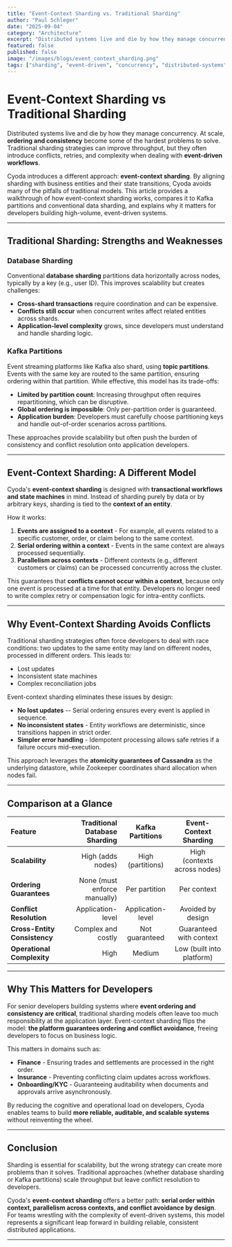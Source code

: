 ```yaml
---
title: "Event-Context Sharding vs. Traditional Sharding"
author: "Paul Schleger"
date: "2025-09-04"
category: "Architecture"
excerpt: "Distributed systems live and die by how they manage concurrency. Discover how Cyoda's event-context sharding approach aligns sharding with business entities to avoid conflicts and complexity in event-driven workflows."
featured: false
published: false
image: "/images/blogs/event_context_sharding.png"
tags: ["sharding", "event-driven", "concurrency", "distributed-systems", "architecture"]
---
```


# Event-Context Sharding vs Traditional Sharding

Distributed systems live and die by how they manage concurrency. At
scale, **ordering and consistency** become some of the hardest problems
to solve. Traditional sharding strategies can improve throughput, but
they often introduce conflicts, retries, and complexity when dealing
with **event-driven workflows**.

Cyoda introduces a different approach: **event-context sharding**. By
aligning sharding with business entities and their state transitions,
Cyoda avoids many of the pitfalls of traditional models. This article
provides a walkthrough of how event-context sharding works, compares it
to Kafka partitions and conventional data sharding, and explains why it
matters for developers building high-volume, event-driven systems.

------------------------------------------------------------------------

## Traditional Sharding: Strengths and Weaknesses

### Database Sharding

Conventional **database sharding** partitions data horizontally across
nodes, typically by a key (e.g., user ID). This improves scalability but
creates challenges:

-   **Cross-shard transactions** require coordination and can be
    expensive.
-   **Conflicts still occur** when concurrent writes affect related
    entities across shards.
-   **Application-level complexity** grows, since developers must
    understand and handle sharding logic.

### Kafka Partitions

Event streaming platforms like Kafka also shard, using **topic
partitions**. Events with the same key are routed to the same partition,
ensuring ordering within that partition. While effective, this model has
its trade-offs:

-   **Limited by partition count**: Increasing throughput often requires
    repartitioning, which can be disruptive.
-   **Global ordering is impossible**: Only per-partition order is
    guaranteed.
-   **Application burden**: Developers must carefully choose
    partitioning keys and handle out-of-order scenarios across
    partitions.

These approaches provide scalability but often push the burden of
consistency and conflict resolution onto application developers.

------------------------------------------------------------------------

## Event-Context Sharding: A Different Model

Cyoda's **event-context sharding** is designed with **transactional
workflows and state machines** in
mind. Instead of sharding purely by
data or by arbitrary keys, sharding is tied to the **context of an
entity**.

How it works:

1.  **Events are assigned to a context** - For example, all events
    related to a specific customer, order, or claim belong to the same
    context.
2.  **Serial ordering within a context** - Events in the same context
    are always processed sequentially.
3.  **Parallelism across contexts** - Different contexts (e.g.,
    different customers or claims) can be processed concurrently across
    the cluster.

This guarantees that **conflicts cannot occur within a context**,
because only one event is processed at a time for that entity.
Developers no longer need to write complex retry or compensation logic
for intra-entity conflicts.

------------------------------------------------------------------------

## Why Event-Context Sharding Avoids Conflicts

Traditional sharding strategies often force developers to deal with race
conditions: two updates to the same entity may land on different nodes,
processed in different orders. This leads to:

-   Lost updates
-   Inconsistent state machines
-   Complex reconciliation jobs

Event-context sharding eliminates these issues by design:

-   **No lost updates** -- Serial ordering ensures every event is
    applied in sequence.
-   **No inconsistent states** - Entity workflows are deterministic,
    since transitions happen in strict order.
-   **Simpler error handling** - Idempotent processing allows safe
    retries if a failure occurs mid-execution.

This approach leverages the **atomicity guarantees of Cassandra** as the
underlying datastore, while Zookeeper coordinates shard allocation when
nodes fail.

------------------------------------------------------------------------

## Comparison at a Glance
| Feature                                      | Traditional Database Sharding | Kafka Partitions  |    Event-Context Sharding    |
|:---------------------------------------------|------------------------------:|:-----------------:|:----------------------------:|
| **Scalability**                              |             High (adds nodes) | High (partitions) | High (contexts across nodes) |
| **Ordering Guarantees**                      |  None (must enforce manually) |   Per partition   |         Per context          |
| **Conflict Resolution**                      |             Application-level | Application-level |      Avoided by design       |
| **Cross-Entity Consistency**                 |            Complex and costly |  Not guaranteed   |   Guaranteed with context    |
| **Operational Complexity**                   |                          High |      Medium       |Low (built into platform)


------------------------------------------------------------------------

## Why This Matters for Developers

For senior developers building systems where **event ordering and
consistency are critical**, traditional sharding models often leave too
much responsibility at the application layer. Event-context sharding
flips the model: **the platform guarantees ordering and conflict
avoidance**, freeing developers to focus on business logic.

This matters in domains such as:

-   **Finance** - Ensuring trades and settlements are processed in the
    right order.
-   **Insurance** - Preventing conflicting claim updates across
    workflows.
-   **Onboarding/KYC** - Guaranteeing auditability when documents and
    approvals arrive asynchronously.

By reducing the cognitive and operational load on developers, Cyoda
enables teams to build **more reliable, auditable, and scalable
systems** without reinventing the wheel.

------------------------------------------------------------------------

## Conclusion

Sharding is essential for scalability, but the wrong strategy can create
more problems than it solves. Traditional approaches (whether database
sharding or Kafka partitions) scale throughput but leave conflict
resolution to developers.

Cyoda's **event-context sharding** offers a better path: **serial order
within context, parallelism across contexts, and conflict avoidance by
design**. For teams wrestling with the complexity of event-driven
systems, this model represents a significant leap forward in building
reliable, consistent distributed applications.

------------------------------------------------------------------------
